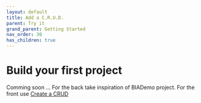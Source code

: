 ```yaml
---
layout: default
title: Add a C.R.U.D.
parent: Try it
grand_parent: Getting Started
nav_order: 30
has_children: true
---
```


# Build your first project

Comming soon ...
For the back take inspiration of BIADemo project.
For the front use [Create a CRUD](../../30-DeveloperGuide/30-Front/20-20-CreateACRUD.md)